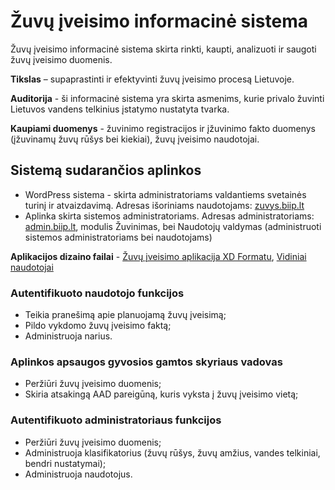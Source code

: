# Žuvų įveisimo informacinė sistema
Žuvų įveisimo informacinė sistema skirta rinkti, kaupti, analizuoti ir saugoti žuvų įveisimo duomenis. 

**Tikslas** – supaprastinti ir efektyvinti žuvų įveisimo procesą Lietuvoje.

**Auditorija** - ši informacinė sistema yra skirta asmenims, kurie privalo žuvinti Lietuvos vandens telkinius įstatymo nustatyta tvarka. 

**Kaupiami duomenys** - žuvinimo registracijos ir įžuvinimo fakto duomenys (įžuvinamų žuvų rūšys bei kiekiai), žuvų įveisimo naudotojai.

## Sistemą sudarančios aplinkos

- WordPress sistema - skirta administratoriams valdantiems svetainės turinį ir atvaizdavimą. Adresas išoriniams naudotojams: [zuvys.biip.lt](https://zuvys.biip.lt)
- Aplinka skirta sistemos administratoriams. Adresas administratoriams: [admin.biip.lt](https://admin.biip.lt), modulis Žuvinimas, bei Naudotojų valdymas (administruoti sistemos administratoriams bei naudotojams)

**Aplikacijos dizaino failai** - [Žuvų įveisimo aplikacija XD Formatu](design/Žuvinimas%20-%20ADMIN.xd), [Vidiniai naudotojai](design/Vidiniai%20naudotojai.xd)

### Autentifikuoto naudotojo funkcijos

- Teikia pranešimą apie planuojamą žuvų įveisimą;
- Pildo vykdomo žuvų įveisimo faktą;
- Administruoja narius.

### Aplinkos apsaugos gyvosios gamtos skyriaus vadovas

- Peržiūri žuvų įveisimo duomenis;
- Skiria atsakingą AAD pareigūną, kuris vyksta į žuvų įveisimo vietą;

### Autentifikuoto administratoriaus funkcijos

- Peržiūri žuvų įveisimo duomenis;
- Administruoja klasifikatorius (žuvų rūšys, žuvų amžius, vandes telkiniai, bendri nustatymai);
- Administruoja naudotojus.
